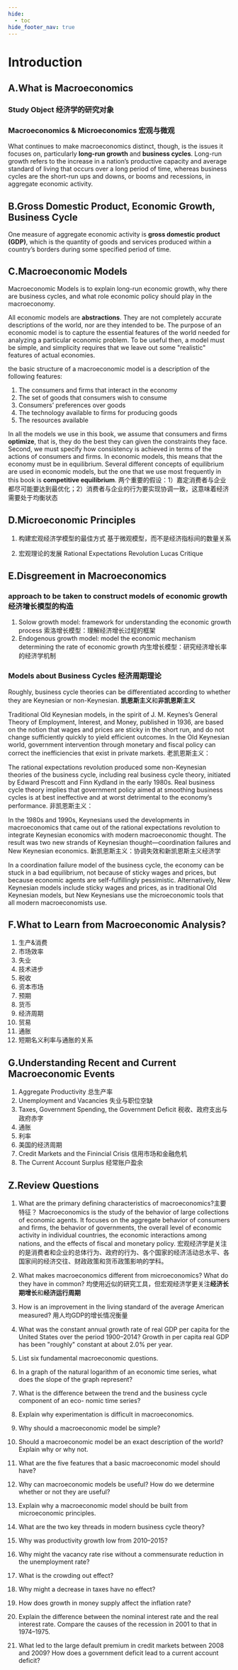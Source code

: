 ```yaml
---
hide:
  - toc
hide_footer_nav: true
---
```

# Introduction

## A.What is Macroeconomics

### Study Object 经济学的研究对象

### Macroeconomics & Microeconomics 宏观与微观

What continues to make macroeconomics distinct, though, is the issues it focuses on, particularly **long-run growth** and **business cycles**. Long-run growth refers to the increase in a nation’s productive capacity and average standard of living that occurs over a long period of time, whereas business cycles are the short-run ups and downs, or booms and recessions, in aggregate economic activity.


## B.Gross Domestic Product, Economic Growth, Business Cycle

One measure of aggregate economic activity is **gross domestic product (GDP)**, which is the quantity of goods and services produced within a country’s borders during some specified period of time.

## C.Macroeconomic Models

Macroeconomic Models is to explain long-run economic growth, why there are business cycles, and what role economic policy should play in the macroeconomy.

All economic models are **abstractions**. They are not completely accurate descriptions of the world, nor are they intended to be. The purpose of an economic model is to capture the essential features of the world needed for analyzing a particular economic problem. To be useful then, a model must be simple, and simplicity requires that we leave out some "realistic" features of actual economies.

the basic structure of a macroeconomic model is a description of the following features:
1. The consumers and firms that interact in the economy
2. The set of goods that consumers wish to consume
3. Consumers’ preferences over goods
4. The technology available to firms for producing goods
5. The resources available

In all the models we use in this book, we assume that consumers and firms **optimize**, that is, they do the best they can given the constraints they face. Second, we must specify how consistency is achieved in terms of the actions of consumers and firms. In economic models, this means that the economy must be in equilibrium. Several different concepts of equilibrium are used in economic models, but the one that we use most frequently in this book is **competitive equilibrium**.
两个重要的假设：1）嘉定消费者与企业都尽可能要达到最优化；2）消费者与企业的行为要实现协调一致，这意味着经济需要处于均衡状态

## D.Microeconomic Principles

1. 构建宏观经济学模型的最佳方式
   基于微观模型，而不是经济指标间的数量关系

2. 宏观理论的发展
   Rational Expectations Revolution
   Lucas Critique

## E.Disgreement in Macroeconomics

### approach to be taken to construct models of economic growth 经济增长模型的构造

1. Solow growth model: framework for understanding the economic growth process
   索洛增长模型：理解经济增长过程的框架
2. Endogenous growth model: model the economic mechanism determining the rate of economic growth
   内生增长模型：研究经济增长率的经济学机制

### Models about Business Cycles 经济周期理论

Roughly, business cycle theories can be differentiated according to whether they are Keynesian or non-Keynesian.
**凯恩斯主义**和**非凯恩斯主义**

Traditional Old Keynesian models, in the spirit of J. M. Keynes’s General Theory of Employment, Interest, and Money, published in 1936, are based on the notion that wages and prices are sticky in the short run, and do not change sufficiently quickly to yield efficient outcomes. In the Old Keynesian world, government intervention through monetary and fiscal policy can correct the inefficiencies that exist in private markets.
老凯恩斯主义：

The rational expectations revolution produced some non-Keynesian theories of the business cycle, including real business cycle theory, initiated by Edward Prescott and Finn Kydland in the early 1980s. Real business cycle theory implies that government policy aimed at smoothing business cycles is at best ineffective and at worst detrimental to the economy’s performance.
非凯恩斯主义：

In the 1980s and 1990s, Keynesians used the developments in macroeconomics that came out of the rational expectations revolution to integrate Keynesian economics with modern macroeconomic thought. The result was two new strands of Keynesian thought—coordination failures and New Keynesian economics.
新凯恩斯主义：协调失效和新凯恩斯主义经济学

In a coordination failure model of the business cycle, the economy can be stuck in a bad equilibrium, not because of sticky wages and prices, but because economic agents are self-fulfillingly pessimistic. Alternatively, New Keynesian models include sticky wages and prices, as in traditional Old Keynesian models, but New Keynesians use the microeconomic tools that all modern macroeconomists use.

## F.What to Learn from Macroeconomic Analysis?

1. 生产&消费
2. 市场效率
3. 失业
4. 技术进步
5. 税收
6. 资本市场
7. 预期
8. 货币
9. 经济周期
10. 贸易
11. 通胀
12. 短期名义利率与通胀的关系

## G.Understanding Recent and Current Macroeconomic Events

1. Aggregate Productivity 总生产率
2. Unemployment and Vacancies 失业与职位空缺
3. Taxes, Government Spending, the Government Deficit 税收、政府支出与政府赤字
4. 通胀
5. 利率
6. 美国的经济周期
7. Credit Markets and the Finincial Crisis 信用市场和金融危机
8. The Current Account Surplus 经常账户盈余

## Z.Review Questions

1. What are the primary defining characteristics of macroeconomics?主要特征？
   Macroeconomics is the study of the behavior of large collections of economic agents. It focuses on the aggregate behavior of consumers and firms, the behavior of governments, the overall level of economic activity in individual countries, the economic interactions among nations, and the effects of fiscal and monetary policy.
   宏观经济学是关注的是消费者和企业的总体行为、政府的行为、各个国家的经济活动总水平、各国家间的经济交往、财政政策和货币政策影响的学科。

2. What makes macroeconomics different from microeconomics? What do they have in common?
   均使用近似的研究工具，但宏观经济学更关注**经济长期增长**和**经济运行周期**

3. How is an improvement in the living standard of the average American measured? 
   用人均GDP的增长情况衡量

4. What was the constant annual growth rate of real GDP per capita for the United States over the period 1900–2014?
   Growth in per capita real GDP has been "roughly" constant at about 2.0% per year.

5. List six fundamental macroeconomic questions.

6. In a graph of the natural logarithm of an economic time series, what does the slope of the graph represent?
   
   
7. What is the difference between the trend and the business cycle component of an eco- nomic time series?
8. Explain why experimentation is difficult in macroeconomics.
9.  Why should a macroeconomic model be simple?
10. Should a macroeconomic model be an exact description of the world? Explain why or why not.
11. What are the five features that a basic macroeconomic model should have?
12. Why can macroeconomic models be useful? How do we determine whether or not they are useful?
13. Explain why a macroeconomic model should be built from microeconomic principles.
14. What are the two key threads in modern business cycle theory?
15. Why was productivity growth low from 2010–2015?
16. Why might the vacancy rate rise without a commensurate reduction in the unemployment rate?
17. What is the crowding out effect?
18. Why might a decrease in taxes have no effect?
19. How does growth in money supply affect the inflation rate?
20. Explain the difference between the nominal interest rate and the real interest rate. Compare the causes of the recession in 2001 to that in 1974–1975.
21. What led to the large default premium in credit markets between 2008 and 2009? How does a government deficit lead to a current account deficit?